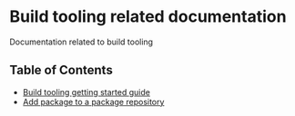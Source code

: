 # Build tooling related documentation

Documentation related to build tooling

## Table of Contents

* [Build tooling getting started guide](build-tooling-getting-started.md)
* [Add package to a package repository](add-package.md)
